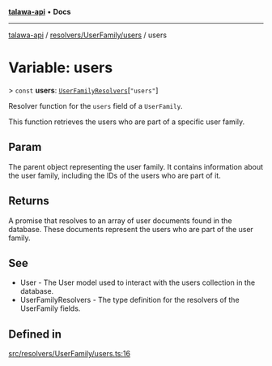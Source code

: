 [**talawa-api**](../../../../README.md) • **Docs**

***

[talawa-api](../../../../modules.md) / [resolvers/UserFamily/users](../README.md) / users

# Variable: users

\> `const` **users**: [`UserFamilyResolvers`](../../../../types/generatedGraphQLTypes/type-aliases/UserFamilyResolvers.md)\[`"users"`\]

Resolver function for the `users` field of a `UserFamily`.

This function retrieves the users who are part of a specific user family.

## Param

The parent object representing the user family. It contains information about the user family, including the IDs of the users who are part of it.

## Returns

A promise that resolves to an array of user documents found in the database. These documents represent the users who are part of the user family.

## See

 - User - The User model used to interact with the users collection in the database.
 - UserFamilyResolvers - The type definition for the resolvers of the UserFamily fields.

## Defined in

[src/resolvers/UserFamily/users.ts:16](https://github.com/PalisadoesFoundation/talawa-api/blob/bba5d82264abb62b9e358a3d3fe1af18a8a8f6e4/src/resolvers/UserFamily/users.ts#L16)
